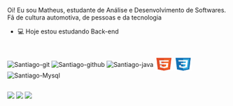 Oi! Eu sou Matheus, estudante de Análise e Desenvolvimento de Softwares. 
Fã de cultura automotiva, de pessoas e da tecnologia 


- 💻 Hoje estou estudando Back-end
##

<div style="display: inline_block"><br>
  <img align="center" alt="Santiago-git" height="30" width="40" src="https://cdn.jsdelivr.net/gh/devicons/devicon/icons/git/git-original.svg" >
  <img align="center" alt="Santiago-github" height="30" width="40" src="https://cdn.jsdelivr.net/gh/devicons/devicon/icons/github/github-original.svg" >
  <img align="center" alt="Santiago-java" height="40" width="50" src="https://cdn.jsdelivr.net/gh/devicons/devicon/icons/java/java-plain-wordmark.svg">
  <img align="center" alt="Santiago-html" height="30" width="40" src="https://raw.githubusercontent.com/devicons/devicon/master/icons/html5/html5-original.svg">
  <img align="center" alt="Santiago-css" height="30" width="40" src="https://raw.githubusercontent.com/devicons/devicon/master/icons/css3/css3-original.svg">
  <img align="center" alt="Santiago-Mysql" height="45" width="55" src="https://cdn.jsdelivr.net/gh/devicons/devicon/icons/mysql/mysql-original-wordmark.svg" >
</div>

##
<div>
  <a href="https://instagram.com/theusantiago" target="_blank"><img src="https://img.shields.io/badge/-Instagram-%23E4405F?style=for-the-badge&logo=instagram&logoColor=white" target="_blank"></a>
  <a href = "mailto:matheussantiago.tech@gmail.com"><img src="https://img.shields.io/badge/-Gmail-%23333?style=for-the-badge&logo=gmail&logoColor=white" target="_blank"></a>
  <a href="https://www.linkedin.com/in/matheusantiago/" target="_blank"><img src="https://img.shields.io/badge/-LinkedIn-%230077B5?style=for-the-badge&logo=linkedin&logoColor=white" target="_blank"></a> 
  </div>
